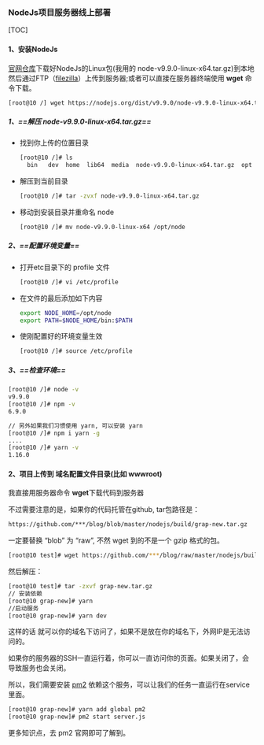 ### NodeJs项目服务器线上部署

[TOC]

#### 1、安装NodeJs

[官网仓库](https://nodejs.org/dist/v9.9.0/)下载好NodeJs的Linux包(我用的 node-v9.9.0-linux-x64.tar.gz)到本地然后通过FTP（[filezilla](https://filezilla-project.org/)）上传到服务器;或者可以直接在服务器终端使用 **wget** 命令下载。

```bash
[root@10 /] wget https://nodejs.org/dist/v9.9.0/node-v9.9.0-linux-x64.tar.gz
```



##### 1、==解压 node-v9.9.0-linux-x64.tar.gz==

* 找到你上传的位置目录

  ```bash
  [root@10 /]# ls
    bin   dev  home  lib64  media  node-v9.9.0-linux-x64.tar.gz  opt  ...
  ```
  
* 解压到当前目录

  ```bash
  [root@10 /]# tar -zvxf node-v9.9.0-linux-x64.tar.gz
  ```

* 移动到安装目录并重命名 node

  ```bash
  [root@10 /]# mv node-v9.9.0-linux-x64 /opt/node
  ```

  

##### 2、==配置环境变量==

* 打开etc目录下的 profile 文件

  ```bash
  [root@10 /]# vi /etc/profile
  ```

* 在文件的最后添加如下内容

  ```bash
  export NODE_HOME=/opt/node
  export PATH=$NODE_HOME/bin:$PATH
  ```

* 使刚配置好的环境变量生效

  ```bash
  [root@10 /]# source /etc/profile
  ```

##### 3、==检查环境==

```bash
[root@10 /]# node -v
v9.9.0
[root@10 /]# npm -v
6.9.0

// 另外如果我们习惯使用 yarn, 可以安装 yarn
[root@10 /]# npm i yarn -g
....
[root@10 /]# yarn -v
1.16.0
```



#### 2、项目上传到 域名配置文件目录(比如 wwwroot)

我直接用服务器命令 **wget**下载代码到服务器

不过需要注意的是，如果你的代码托管在github,  tar包路径是：

```bash
https://github.com/***/blog/blob/master/nodejs/build/grap-new.tar.gz
```

一定要替换 “blob” 为 “raw”, 不然 wget 到的不是一个 gzip 格式的包。

```bash
[root@10 test]# wget https://github.com/***/blog/raw/master/nodejs/build/grap-new.tar.gz
```

然后解压：

```bash
[root@10 test]# tar -zxvf grap-new.tar.gz
// 安装依赖
[root@10 grap-new]# yarn
//启动服务
[root@10 grap-new]# yarn dev
```

这样的话 就可以你的域名下访问了，如果不是放在你的域名下，外网IP是无法访问的。

如果你的服务器的SSH一直运行着，你可以一直访问你的页面。如果关闭了，会导致服务也会关闭。

所以，我们需要安装 [pm2](http://pm2.keymetrics.io/](http://pm2.keymetrics.io/)) 依赖这个服务，可以让我们的任务一直运行在service里面。

```bash
[root@10 grap-new]# yarn add global pm2
[root@10 grap-new]# pm2 start server.js
```

更多知识点，去 pm2 官网即可了解到。
